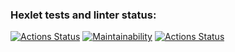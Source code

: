 ### Hexlet tests and linter status:
[![Actions Status](https://github.com/ed-bugrovsky/python-project-lvl1/workflows/hexlet-check/badge.svg)](https://github.com/ed-bugrovsky/python-project-lvl1/actions)
[![Maintainability](https://api.codeclimate.com/v1/badges/a99a88d28ad37a79dbf6/maintainability)](https://codeclimate.com/github/codeclimate/codeclimate/maintainability)
[![Actions Status](https://github.com/ed-bugrovsky/python-project-lvl1/actions/workflows/linter-check.yml/badge.svg)](https://github.com/ed-bugrovsky/python-project-lvl1/actions)

